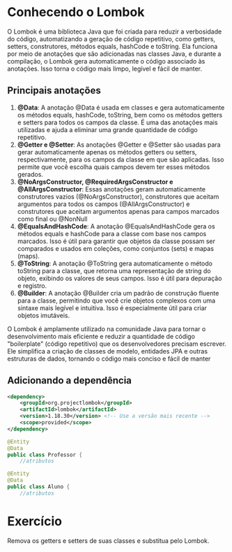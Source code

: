 # Conhecendo o Lombok
O Lombok é uma biblioteca Java que foi criada para reduzir a verbosidade do código, automatizando a geração de código repetitivo, como getters, setters, construtores, métodos equals, hashCode e toString. Ela funciona por meio de anotações que são adicionadas nas classes Java, e durante a compilação, o Lombok gera automaticamente o código associado às anotações. Isso torna o código mais limpo, legível e fácil de manter.

## Principais anotações
1. **@Data**: A anotação @Data é usada em classes e gera automaticamente os métodos equals, hashCode, toString, bem como os métodos getters e setters para todos os campos da classe. É uma das anotações mais utilizadas e ajuda a eliminar uma grande quantidade de código repetitivo.
2. **@Getter e @Setter**: As anotações @Getter e @Setter são usadas para gerar automaticamente apenas os métodos getters ou setters, respectivamente, para os campos da classe em que são aplicadas. Isso permite que você escolha quais campos devem ter esses métodos gerados.
3. **@NoArgsConstructor, @RequiredArgsConstructor e @AllArgsConstructor**: Essas anotações geram automaticamente construtores vazios (@NoArgsConstructor), construtores que aceitam argumentos para todos os campos (@AllArgsConstructor) e construtores que aceitam argumentos apenas para campos marcados como final ou @NonNull 
4. **@EqualsAndHashCode**: A anotação @EqualsAndHashCode gera os métodos equals e hashCode para a classe com base nos campos marcados. Isso é útil para garantir que objetos da classe possam ser comparados e usados em coleções, como conjuntos (sets) e mapas (maps).
5. **@ToString**: A anotação @ToString gera automaticamente o método toString para a classe, que retorna uma representação de string do objeto, exibindo os valores de seus campos. Isso é útil para depuração e registro.
6. **@Builder**: A anotação @Builder cria um padrão de construção fluente para a classe, permitindo que você crie objetos complexos com uma sintaxe mais legível e intuitiva. Isso é especialmente útil para criar objetos imutáveis.

O Lombok é amplamente utilizado na comunidade Java para tornar o desenvolvimento mais eficiente e reduzir a quantidade de código "boilerplate" (código repetitivo) que os desenvolvedores precisam escrever. Ele simplifica a criação de classes de modelo, entidades JPA e outras estruturas de dados, tornando o código mais conciso e fácil de manter

## Adicionando a dependência
```xml
<dependency>
    <groupId>org.projectlombok</groupId>
    <artifactId>lombok</artifactId>
    <version>1.18.30</version> <!-- Use a versão mais recente -->
    <scope>provided</scope>
</dependency>
```

```java
@Entity
@Data
public class Professor {
	//atributos
```

```java
@Entity
@Data
public class Aluno {
	//atributos
```

# Exercício
Remova os getters e setters de suas classes e substitua pelo Lombok.